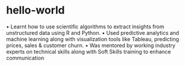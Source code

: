 # hello-world
•	Learnt how to use scientific algorithms to extract insights from unstructured data using R and Python. 
•	Used predictive analytics and machine learning along with visualization tools like Tableau, predicting prices, sales & customer churn. 
•	Was mentored by working industry experts on technical skills along with Soft Skills training to enhance communication 
